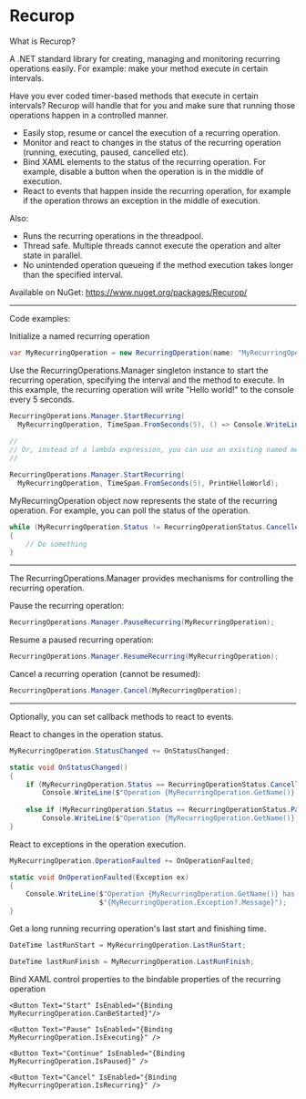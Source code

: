 # Recurop
What is Recurop?

A .NET standard library for creating, managing and monitoring recurring operations easily. For example: make your method execute in certain intervals.

Have you ever coded timer-based methods that execute in certain intervals? Recurop will handle that for you and make sure that running those operations happen in a controlled manner.

- Easily stop, resume or cancel the execution of a recurring operation.
- Monitor and react to changes in the status of the recurring operation (running, executing, paused, cancelled etc).
- Bind XAML elements to the status of the recurring operation. For example, disable a button when the operation is in the middle of execution.
- React to events that happen inside the recurring operation, for example if the operation throws an exception in the middle of execution.

Also:
- Runs the recurring operations in the threadpool.
- Thread safe. Multiple threads cannot execute the operation and alter state in parallel.
- No unintended operation queueing if the method execution takes longer than the specified interval.

Available on NuGet: https://www.nuget.org/packages/Recurop/

******************************
Code examples:

Initialize a named recurring operation
```c#
var MyRecurringOperation = new RecurringOperation(name: "MyRecurringOperation");
```

Use the RecurringOperations.Manager singleton instance to start the recurring operation, specifying the interval and the method to execute. In this example, the recurring operation will write "Hello world!" to the console every 5 seconds.
```c#
RecurringOperations.Manager.StartRecurring(
  MyRecurringOperation, TimeSpan.FromSeconds(5), () => Console.WriteLine("Hello world!"));
  
//
// Or, instead of a lambda expression, you can use an existing named method
//

RecurringOperations.Manager.StartRecurring(
  MyRecurringOperation, TimeSpan.FromSeconds(5), PrintHelloWorld);
```

MyRecurringOperation object now represents the state of the recurring operation. For example, you can poll the status of the operation.
```c#
while (MyRecurringOperation.Status != RecurringOperationStatus.Cancelled)
{
    // Do something
}
```

***

The RecurringOperations.Manager provides mechanisms for controlling the recurring operation.

Pause the recurring operation:
```c#
RecurringOperations.Manager.PauseRecurring(MyRecurringOperation);
```

Resume a paused recurring operation:
```c#
RecurringOperations.Manager.ResumeRecurring(MyRecurringOperation);
```

Cancel a recurring operation (cannot be resumed):
```c#
RecurringOperations.Manager.Cancel(MyRecurringOperation);
```

***

Optionally, you can set callback methods to react to events.

React to changes in the operation status.
```c#
MyRecurringOperation.StatusChanged += OnStatusChanged;

static void OnStatusChanged()
{
    if (MyRecurringOperation.Status == RecurringOperationStatus.Cancelled)
        Console.WriteLine($"Operation {MyRecurringOperation.GetName()} has been cancelled.");
        
    else if (MyRecurringOperation.Status == RecurringOperationStatus.Paused)
        Console.WriteLine($"Operation {MyRecurringOperation.GetName()} has been paused.");
}
```

React to exceptions in the operation execution.
```c#
MyRecurringOperation.OperationFaulted += OnOperationFaulted;

static void OnOperationFaulted(Exception ex)
{
    Console.WriteLine($"Operation {MyRecurringOperation.GetName()} has faulted: " +
                      $"{MyRecurringOperation.Exception?.Message}");
}
```

Get a long running recurring operation's last start and finishing time.
```c#
DateTime lastRunStart = MyRecurringOperation.LastRunStart;

DateTime lastRunFinish = MyRecurringOperation.LastRunFinish;
```

Bind XAML control properties to the bindable properties of the recurring operation
```xaml
<Button Text="Start" IsEnabled="{Binding MyRecurringOperation.CanBeStarted}"/>

<Button Text="Pause" IsEnabled="{Binding MyRecurringOperation.IsExecuting}" />

<Button Text="Continue" IsEnabled="{Binding MyRecurringOperation.IsPaused}" />

<Button Text="Cancel" IsEnabled="{Binding MyRecurringOperation.IsRecurring}" />
```

